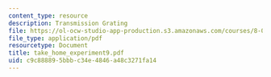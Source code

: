 ```yaml
---
content_type: resource
description: Transmission Grating
file: https://ol-ocw-studio-app-production.s3.amazonaws.com/courses/8-03-physics-iii-spring-2003/c9c888895bbbc34e4846a48c3271fa14_take_home_experiment9.pdf
file_type: application/pdf
resourcetype: Document
title: take_home_experiment9.pdf
uid: c9c88889-5bbb-c34e-4846-a48c3271fa14
---
```

